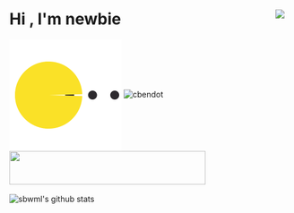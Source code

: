 <h1>Hi <img src="https://github.com/TheDudeThatCode/TheDudeThatCode/blob/master/Assets/Hi.gif" width="29px" align="right">, I'm newbie</h1> 

<img align="center" src="https://raw.githubusercontent.com/Aniket965/Aniket965/master/pacman.svg?sanitize=true" width="200" height="200">

<img src="https://komarev.com/ghpvc/?username=cbendot&style=flat-square" alt="cbendot" width="350" height="60" />

<a href="https://github.com/cbendot/cbendot">
<img src="https://github-readme-stats.vercel.app/api/top-langs/?username=ben863&theme=dracula&hide=makefile" width="350" height="60" /> 
</a>

![sbwml's github stats](https://github-readme-stats.vercel.app/api?username=cbendot&show_icons=true&theme=dracula&count_private=true)
